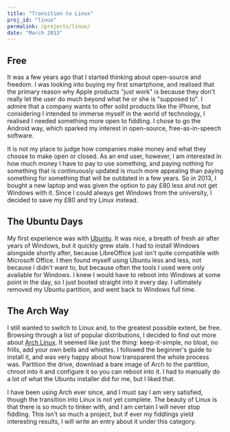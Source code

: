 ```yaml
---
title: "Transition to Linux"
proj_id: "linux"
permalink: /projects/linux/
date: "March 2013"
---
```


## Free

It was a few years ago that I started thinking about open-source and freedom. I was looking into buying my first smartphone, and realised that the primary reason why Apple products "just work" is because they don't really let the user do much beyond what he or she is "supposed to". I admire that a company wants to offer solid products like the iPhone, but considering I intended to immerse myself in the world of technology, I realised I needed something more open to fiddling. I chose to go the Android way, which sparked my interest in open-source, free-as-in-speech software.

It is not my place to judge how companies make money and what they choose to make open or closed. As an end user, however, I am interested in how much money I have to pay to use something, and paying nothing for something that is continuously updated is much more appealing than paying something for something that will be outdated in a few years. So in 2013, I bought a new laptop and was given the option to pay £80 less and not get Windows with it. Since I could always get Windows from the university, I decided to save my £80 and try Linux instead.

## The Ubuntu Days

My first experience was with [Ubuntu](http://www.ubuntu.com/). It was nice, a breath of fresh air after years of Windows, but it quickly grew stale. I had to install Windows alongside shortly after, because LibreOffice just isn't quite compatible with Microsoft Office. I then found myself using Ubuntu less and less, not because I didn't want to, but because often the tools I used were only available for Windows. I knew I would have to reboot into Windows at some point in the day, so I just booted straight into it every day. I ultimately removed my Ubuntu partition, and went back to Windows full time.

## The Arch Way

I still wanted to switch to Linux and, to the greatest possible extent, be free. Browsing through a list of popular distributions, I decided to find out more about [Arch Linux](https://www.archlinux.org/). It seemed like just the thing: keep-it-simple, no bloat, no frills, add your own bells and whistles. I followed the beginner's guide to install it, and was very happy about how transparent the whole process was. Partition the drive, download a bare image of Arch to the partition, chroot into it and configure it so you can reboot into it. I had to manually do a lot of what the Ubuntu installer did for me, but I liked that.

I have been using Arch ever since, and I must say I am very satisfied, though the transition into Linux is not yet complete. The beauty of Linux is that there is so much to tinker with, and I am certain I will never stop fiddling. This isn't so much a project, but if ever my fiddlings yield interesting results, I will write an entry about it under this category.

